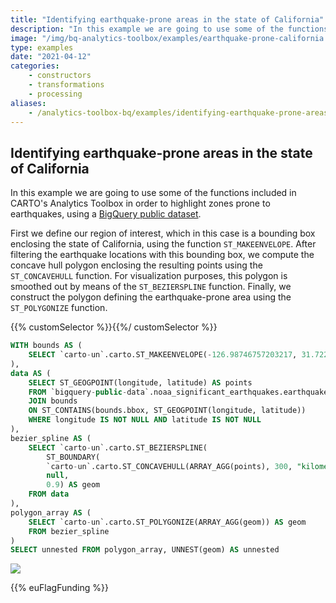 ```yaml
---
title: "Identifying earthquake-prone areas in the state of California"
description: "In this example we are going to use some of the functions included in CARTO's Analytics Toolbox in order to highlight zones prone to earthquakes, using a  BigQuery public dataset."
image: "/img/bq-analytics-toolbox/examples/earthquake-prone-california.png"
type: examples
date: "2021-04-12"
categories:
    - constructors
    - transformations
    - processing
aliases:
    - /analytics-toolbox-bq/examples/identifying-earthquake-prone-areas-in-the-state-of-california/
---
```

## Identifying earthquake-prone areas in the state of California

In this example we are going to use some of the functions included in CARTO's Analytics Toolbox in order to highlight zones prone to earthquakes, using a [BigQuery public dataset](https://console.cloud.google.com/marketplace/product/noaa-public/noaa-earthquakes).

First we define our region of interest, which in this case is a bounding box enclosing the state of California, using the function `ST_MAKEENVELOPE`. After filtering the earthquake locations with this bounding box, we compute the concave hull polygon enclosing the resulting points using the `ST_CONCAVEHULL` function. For visualization purposes, this polygon is smoothed out by means of the `ST_BEZIERSPLINE` function. Finally, we construct the polygon defining the earthquake-prone area using the `ST_POLYGONIZE` function.

{{% customSelector %}}𝅺{{%/ customSelector %}}
```sql
WITH bounds AS (
    SELECT `carto-un`.carto.ST_MAKEENVELOPE(-126.98746757203217, 31.72298737861544, -118.1856191911019, 40.871240645013735) AS bbox
),
data AS (
    SELECT ST_GEOGPOINT(longitude, latitude) AS points
    FROM `bigquery-public-data`.noaa_significant_earthquakes.earthquakes
    JOIN bounds
    ON ST_CONTAINS(bounds.bbox, ST_GEOGPOINT(longitude, latitude))
    WHERE longitude IS NOT NULL AND latitude IS NOT NULL
),
bezier_spline AS (
    SELECT `carto-un`.carto.ST_BEZIERSPLINE(
        ST_BOUNDARY(
        `carto-un`.carto.ST_CONCAVEHULL(ARRAY_AGG(points), 300, "kilometres")),
        null,
        0.9) AS geom
    FROM data
),
polygon_array AS (
    SELECT `carto-un`.carto.ST_POLYGONIZE(ARRAY_AGG(geom)) AS geom
    FROM bezier_spline
)
SELECT unnested FROM polygon_array, UNNEST(geom) AS unnested
```

![](/img/bq-analytics-toolbox/examples/earthquake-prone-california.png)

{{% euFlagFunding %}}

